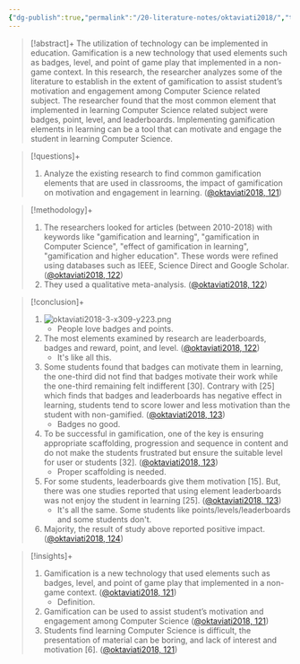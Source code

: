 ```yaml
---
{"dg-publish":true,"permalink":"/20-literature-notes/oktaviati2018/","title":"The Impact of Using Gamification in Learning Computer Science for Students in University","tags":["gamification","computer-science","motivation"],"created":"2024-08-30","updated":"2024-09-13"}
---
```



> [!abstract]+
> The utilization of technology can be implemented in education. Gamification is a new technology that used elements such as badges, level, and point of game play that implemented in a non-game context. In this research, the researcher analyzes some of the literature to establish in the extent of gamification to assist student’s motivation and engagement among Computer Science related subject. The researcher found that the most common element that implemented in learning Computer Science related subject were badges, point, level, and leaderboards. Implementing gamification elements in learning can be a tool that can motivate and engage the student in learning Computer Science.

> [!questions]+
>
> 1. Analyze the existing research to find common gamification elements that are used in classrooms, the impact of gamification on motivation and engagement in learning. ([@oktaviati2018, 121](zotero://open-pdf/library/items/GXUBRAV8?page=2&annotation=T653INKB))

> [!methodology]+
>
> 1. The researchers looked for articles (between 2010-2018) with keywords like "gamification and learning", "gamification in Computer Science", "effect of gamification in learning", "gamification and higher education". These words were refined using databases such as IEEE, Science Direct and Google Scholar. ([@oktaviati2018, 122](zotero://open-pdf/library/items/GXUBRAV8?page=3&annotation=JTQ7P7H5))
> 2. They used a qualitative meta-analysis. ([@oktaviati2018, 122](zotero://open-pdf/library/items/GXUBRAV8?page=3&annotation=LQMEI95T))

> [!conclusion]+
>
> 1. ![oktaviati2018-3-x309-y223.png](/img/user/00%20%E2%9A%99%EF%B8%8F%20System/Assets/oktaviati2018-3-x309-y223.png)
>     - People love badges and points.
> 2. The most elements examined by research are leaderboards, badges and reward, point, and level. ([@oktaviati2018, 122](zotero://open-pdf/library/items/GXUBRAV8?page=3&annotation=LECLKKPM))
>     - It's like all this.
> 3. Some students found that badges can motivate them in learning, the one-third did not find that badges motivate their work while the one-third remaining felt indifferent [30]. Contrary with [25] which finds that badges and leaderboards has negative effect in learning, students tend to score lower and less motivation than the student with non-gamified. ([@oktaviati2018, 123](zotero://open-pdf/library/items/GXUBRAV8?page=4&annotation=FMSBMU9P))
>     - Badges no good.
> 4. To be successful in gamification, one of the key is ensuring appropriate scaffolding, progression and sequence in content and do not make the students frustrated but ensure the suitable level for user or students [32]. ([@oktaviati2018, 123](zotero://open-pdf/library/items/GXUBRAV8?page=4&annotation=MBNFK6XQ))
>     - Proper scaffolding is needed.
> 5. For some students, leaderboards give them motivation [15]. But, there was one studies reported that using element leaderboards was not enjoy the student in learning [25]. ([@oktaviati2018, 123](zotero://open-pdf/library/items/GXUBRAV8?page=4&annotation=UX9VVXQ8))
>     - It's all the same. Some students like points/levels/leaderboards and some students don't.
> 6. Majority, the result of study above reported positive impact. ([@oktaviati2018, 124](zotero://open-pdf/library/items/GXUBRAV8?page=5&annotation=S6SNSQAA))

> [!insights]+
>
> 1. Gamification is a new technology that used elements such as badges, level, and point of game play that implemented in a non-game context. ([@oktaviati2018, 121](zotero://open-pdf/library/items/GXUBRAV8?page=2&annotation=373W33T3))
>     - Definition.
> 2. Gamification can be used to assist student’s motivation and engagement among Computer Science ([@oktaviati2018, 121](zotero://open-pdf/library/items/GXUBRAV8?page=2&annotation=BPSTBDF3))
> 3. Students find learning Computer Science is difficult, the presentation of material can be boring, and lack of interest and motivation [6]. ([@oktaviati2018, 121](zotero://open-pdf/library/items/GXUBRAV8?page=2&annotation=YHWRIP2G))
